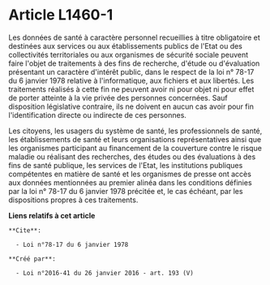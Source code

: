 # Article L1460-1

Les données de santé à caractère personnel recueillies à titre obligatoire et destinées aux services ou aux établissements
publics de l'Etat ou des collectivités territoriales ou aux organismes de sécurité sociale peuvent faire l'objet de
traitements à des fins de recherche, d'étude ou d'évaluation présentant un caractère d'intérêt public, dans le respect de la 
loi n° 78-17 du 6 janvier 1978
relative à l'informatique, aux fichiers et aux libertés. Les traitements réalisés à cette fin ne peuvent avoir ni pour objet
ni pour effet de porter atteinte à la vie privée des personnes concernées. Sauf disposition législative contraire, ils ne
doivent en aucun cas avoir pour fin l'identification directe ou indirecte de ces personnes. 

Les citoyens, les usagers du système de santé, les professionnels de santé, les établissements de santé et leurs
organisations représentatives ainsi que les organismes participant au financement de la couverture contre le risque maladie
ou réalisant des recherches, des études ou des évaluations à des fins de santé publique, les services de l'Etat, les
institutions publiques compétentes en matière de santé et les organismes de presse ont accès aux données mentionnées au
premier alinéa dans les conditions définies par la 
loi n° 78-17 du 6 janvier 1978 précitée
et, le cas échéant, par les dispositions propres à ces traitements.

**Liens relatifs à cet article**

	**Cite**:

	  - Loi n°78-17 du 6 janvier 1978

	**Créé par**:

	  - Loi n°2016-41 du 26 janvier 2016 - art. 193 (V)
